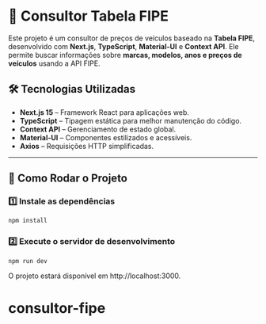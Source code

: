 # 🚗 Consultor Tabela FIPE  

Este projeto é um consultor de preços de veículos baseado na **Tabela FIPE**, desenvolvido com **Next.js**, **TypeScript**, **Material-UI** e **Context API**. Ele permite buscar informações sobre **marcas, modelos, anos e preços de veículos** usando a API FIPE.

## 🛠️ Tecnologias Utilizadas  
- **Next.js 15** – Framework React para aplicações web.  
- **TypeScript** – Tipagem estática para melhor manutenção do código.  
- **Context API** – Gerenciamento de estado global.  
- **Material-UI** – Componentes estilizados e acessíveis.  
- **Axios** – Requisições HTTP simplificadas.  

---
## 🚀 Como Rodar o Projeto  

### **1️⃣ Instale as dependências**
```sh
npm install
```
### **2️⃣ Execute o servidor de desenvolvimento**
```sh
npm run dev
```

O projeto estará disponível em http://localhost:3000.

# consultor-fipe
